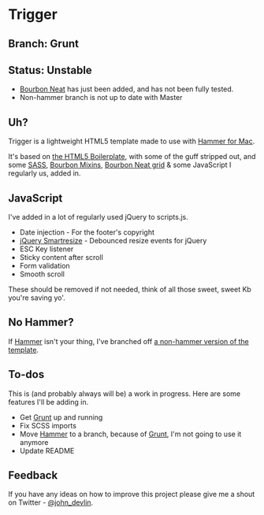 Trigger
=======

Branch: Grunt
-------------

Status: Unstable
----------------

* [Bourbon Neat](http://neat.bourbon.io/) has just been added, and has not been fully tested. 
* Non-hammer branch is not up to date with Master



Uh?
---

Trigger is a lightweight HTML5 template made to use with [Hammer for Mac](http://hammerformac.com/).

It's based on [the HTML5 Boilerplate](http://html5boilerplate.com/), with some of the guff stripped out, and some [SASS](http://sass-lang.com/), [Bourbon Mixins](http://bourbon.io/), [Bourbon Neat grid](http://neat.bourbon.io/) & some JavaScript I regularly us, added in.



JavaScript
----------

I've added in a lot of regularly used jQuery to scripts.js. 

* Date injection - For the footer's copyright
* [jQuery Smartresize](https://github.com/louisremi/jquery-smartresize) - Debounced resize events for jQuery
* ESC Key listener
* Sticky content after scroll
* Form validation
* Smooth scroll

These should be removed if not needed, think of all those sweet, sweet Kb you're saving yo'.



No Hammer?
----------

If [Hammer](http://hammerformac.com/) isn't your thing, I've branched off [a non-hammer version of the template](https://github.com/johndevlin/Trigger/tree/no_hammer). 



To-dos
------

This is (and probably always will be) a work in progress. Here are some features I'll be adding in.

* Get [Grunt](http://gruntjs.com/) up and running
* Fix SCSS imports
* Move [Hammer](http://hammerformac.com/) to a branch, because of [Grunt](http://gruntjs.com/), I'm not going to use it anymore
* Update README



Feedback
--------

If you have any ideas on how to improve this project please give me a shout on Twitter - [@john_devlin](https://twitter.com/john_devlin).